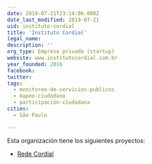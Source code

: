 ```yaml
---
date: 2019-07-21T23:14:06.000Z
date_last_modified: 2019-07-21
uid: instituto-cordial
title: 'Instituto Cordial'
legal_name: 
description: ''
org_type: Empresa privada (startup)
website: www.institutocordial.com.br
year_founded: 2016
facebook: 
twitter: 
tags:
  - monitoreo-de-servicios-publicos
  - mapeo-ciudadano
  - participación-ciudadana
cities: 
  - São Paulo

---
```


Esta organización tiene los siguientes proyectos:

- [Rede Cordial](/proyectos/rede-cordial)
